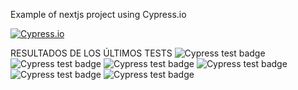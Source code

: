 Example of nextjs project using Cypress.io

<!---Start place for the badge -->
[![Cypress.io](https://img.shields.io/badge/tested%20with-Cypress-04C38E.svg)](https://www.cypress.io/)

<!---End place for the badge -->

RESULTADOS DE LOS ÚLTIMOS TESTS
![Cypress test badge](https://img.shields.io/badge/test-failure-red)
![Cypress test badge](https://img.shields.io/badge/test-failure-red)
![Cypress test badge](https://img.shields.io/badge/test-failure-red)
![Cypress test badge](https://img.shields.io/badge/test-failure-red)
![Cypress test badge](https://img.shields.io/badge/test-failure-red)
![Cypress test badge](https://img.shields.io/badge/test-failure-red)
